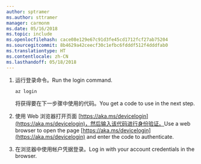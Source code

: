 ```yaml
---
author: sptramer
ms.author: sttramer
manager: carmonm
ms.date: 05/16/2018
ms.topic: include
ms.openlocfilehash: cace08e129e67c91d3fe45cd1712fcf27ab75204
ms.sourcegitcommit: 8b4629a42ceecf30c1efbc6fdddf512f4dddfab0
ms.translationtype: HT
ms.contentlocale: zh-CN
ms.lasthandoff: 05/18/2018
---
```

1. <span data-ttu-id="6cc69-101">运行登录命令。</span><span class="sxs-lookup"><span data-stu-id="6cc69-101">Run the login command.</span></span>

    ```azurecli-interactive
    az login
    ```

   <span data-ttu-id="6cc69-102">将获得要在下一步骤中使用的代码。</span><span class="sxs-lookup"><span data-stu-id="6cc69-102">You get a code to use in the next step.</span></span>

2. <span data-ttu-id="6cc69-103">使用 Web 浏览器打开页面 [https://aka.ms/devicelogin](https://aka.ms/devicelogin)，然后输入该代码进行身份验证。</span><span class="sxs-lookup"><span data-stu-id="6cc69-103">Use a web browser to open the page [https://aka.ms/devicelogin](https://aka.ms/devicelogin) and enter the code to authenticate.</span></span>

3. <span data-ttu-id="6cc69-104">在浏览器中使用帐户凭据登录。</span><span class="sxs-lookup"><span data-stu-id="6cc69-104">Log in with your account credentials in the browser.</span></span>